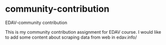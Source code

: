 # community-contribution
EDAV-community contribution

This is my community contribution assignment for EDAV course. I would like to add some content about scraping data from web in edav.info/
